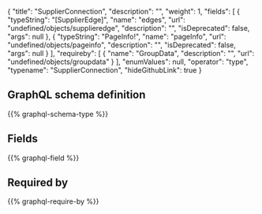 {
  "title": "SupplierConnection",
  "description": "",
  "weight": 1,
  "fields": [
    {
      "typeString": "[SupplierEdge]",
      "name": "edges",
      "url": "undefined/objects/supplieredge",
      "description": "",
      "isDeprecated": false,
      "args": null
    },
    {
      "typeString": "PageInfo!",
      "name": "pageInfo",
      "url": "undefined/objects/pageinfo",
      "description": "",
      "isDeprecated": false,
      "args": null
    }
  ],
  "requireby": [
    {
      "name": "GroupData",
      "description": "",
      "url": "undefined/objects/groupdata"
    }
  ],
  "enumValues": null,
  "operator": "type",
  "typename": "SupplierConnection",
  "hideGithubLink": true
}
## GraphQL schema definition

{{% graphql-schema-type %}}

## Fields

{{% graphql-field %}}

## Required by

{{% graphql-require-by %}}
